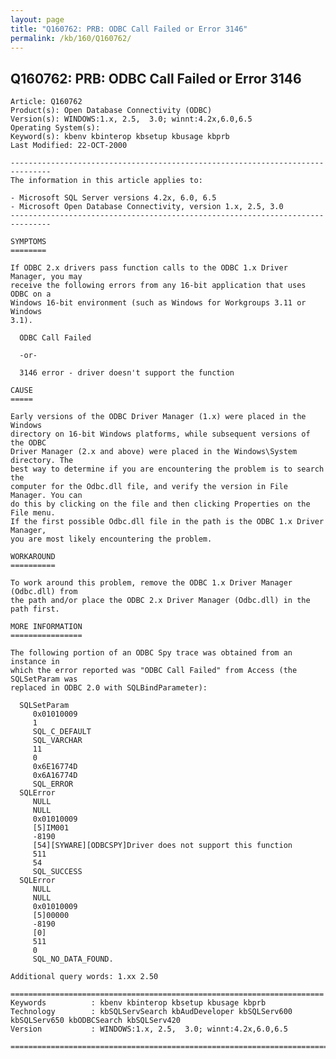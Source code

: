 ```yaml
---
layout: page
title: "Q160762: PRB: ODBC Call Failed or Error 3146"
permalink: /kb/160/Q160762/
---
```


## Q160762: PRB: ODBC Call Failed or Error 3146

	Article: Q160762
	Product(s): Open Database Connectivity (ODBC)
	Version(s): WINDOWS:1.x, 2.5,  3.0; winnt:4.2x,6.0,6.5
	Operating System(s): 
	Keyword(s): kbenv kbinterop kbsetup kbusage kbprb
	Last Modified: 22-OCT-2000
	
	-------------------------------------------------------------------------------
	The information in this article applies to:
	
	- Microsoft SQL Server versions 4.2x, 6.0, 6.5 
	- Microsoft Open Database Connectivity, version 1.x, 2.5, 3.0 
	-------------------------------------------------------------------------------
	
	SYMPTOMS
	========
	
	If ODBC 2.x drivers pass function calls to the ODBC 1.x Driver Manager, you may
	receive the following errors from any 16-bit application that uses ODBC on a
	Windows 16-bit environment (such as Windows for Workgroups 3.11 or Windows
	3.1).
	
	  ODBC Call Failed
	
	  -or-
	
	  3146 error - driver doesn't support the function
	
	CAUSE
	=====
	
	Early versions of the ODBC Driver Manager (1.x) were placed in the Windows
	directory on 16-bit Windows platforms, while subsequent versions of the ODBC
	Driver Manager (2.x and above) were placed in the Windows\System directory. The
	best way to determine if you are encountering the problem is to search the
	computer for the Odbc.dll file, and verify the version in File Manager. You can
	do this by clicking on the file and then clicking Properties on the File menu.
	If the first possible Odbc.dll file in the path is the ODBC 1.x Driver Manager,
	you are most likely encountering the problem.
	
	WORKAROUND
	==========
	
	To work around this problem, remove the ODBC 1.x Driver Manager (Odbc.dll) from
	the path and/or place the ODBC 2.x Driver Manager (Odbc.dll) in the path first.
	
	MORE INFORMATION
	================
	
	The following portion of an ODBC Spy trace was obtained from an instance in
	which the error reported was "ODBC Call Failed" from Access (the SQLSetParam was
	replaced in ODBC 2.0 with SQLBindParameter):
	
	  SQLSetParam
	     0x01010009
	     1
	     SQL_C_DEFAULT
	     SQL_VARCHAR
	     11
	     0
	     0x6E16774D
	     0x6A16774D
	     SQL_ERROR
	  SQLError
	     NULL
	     NULL
	     0x01010009
	     [5]IM001
	     -8190
	     [54][SYWARE][ODBCSPY]Driver does not support this function
	     511
	     54
	     SQL_SUCCESS
	  SQLError
	     NULL
	     NULL
	     0x01010009
	     [5]00000
	     -8190
	     [0]
	     511
	     0
	     SQL_NO_DATA_FOUND.
	
	Additional query words: 1.xx 2.50
	
	======================================================================
	Keywords          : kbenv kbinterop kbsetup kbusage kbprb 
	Technology        : kbSQLServSearch kbAudDeveloper kbSQLServ600 kbSQLServ650 kbODBCSearch kbSQLServ420
	Version           : WINDOWS:1.x, 2.5,  3.0; winnt:4.2x,6.0,6.5
	
	=============================================================================
	

